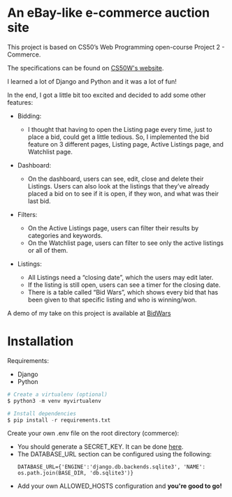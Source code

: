 # An eBay-like e-commerce auction site

This project is based on CS50’s Web Programming open-course Project 2 - Commerce.

The specifications can be found on [CS50W's website](https://cs50.harvard.edu/web/2020/projects/2/commerce/).

I learned a lot of Django and Python and it was a lot of fun!

In the end, I got a little bit too excited and decided to add some other features:

- Bidding:
	- I thought that having to open the Listing page every time, just to place a bid, could get a little tedious.
	So, I implemented the bid feature on 3 different pages, Listing page, Active Listings page, and Watchlist page.

- Dashboard:
	- On the dashboard, users can see, edit, close and delete their Listings. 
	Users can also look at the listings that they’ve already placed a bid on to see if it is open, if they won, and what was their last bid.
 
 - Filters:
	 - On the Active Listings page, users can filter their results by categories and keywords.
	 - On the Watchlist page, users can filter to see only the active listings or all of them.

 - Listings:
	 - All Listings need a “closing date”, which the users may edit later. 
	 - If the listing is still open, users can see a timer for the closing date.
	 - There is a table called “Bid Wars”, which shows every bid that has been given to that specific listing and who is winning/won.

A demo of my take on this project is available at [BidWars](https://bidwars.whoismari.dev/)

# Installation

Requirements:
- Django
- Python

```python
# Create a virtualenv (optional)
$ python3 -m venv myvirtualenv

# Install dependencies
$ pip install -r requirements.txt

```

Create your own .env file on the root directory (commerce):
- You should generate a SECRET_KEY. It can be done [here](https://djecrety.ir/).
- The DATABASE_URL section can be configured using the following:
	```
	DATABASE_URL={'ENGINE':'django.db.backends.sqlite3', 'NAME': os.path.join(BASE_DIR, 'db.sqlite3')}
	```
- Add your own ALLOWED_HOSTS configuration and **you're good to go!**



